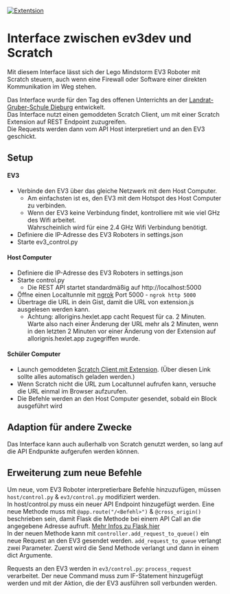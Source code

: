 [![Extentsion](https://github.com/milantheiss/ev3-scratch-interface/actions/workflows/pages/pages-build-deployment/badge.svg)](https://github.com/milantheiss/ev3-scratch-interface/actions/workflows/pages/pages-build-deployment)

# Interface zwischen ev3dev und Scratch
Mit diesem Interface lässt sich der Lego Mindstorm EV3 Roboter mit Scratch steuern, auch wenn eine Firewall oder Software einer direkten Kommunikation im Weg stehen.

Das Interface wurde für den Tag des offenen Unterrichts an der [Landrat-Gruber-Schule Dieburg](https://lgs-dieburg.de) entwickelt.  
Das Interface nutzt einen gemoddeten Scratch Client, um mit einer Scratch Extension auf REST Endpoint zuzugreifen.  
Die Requests werden dann vom API Host interpretiert und an den EV3 geschickt.

## Setup

#### EV3
- Verbinde den EV3 über das gleiche Netzwerk mit dem Host Computer.
  - Am einfachsten ist es, den EV3 mit dem Hotspot des Host Computer zu verbinden.  
  - Wenn der EV3 keine Verbindung findet, kontrolliere mit wie viel GHz des Wifi arbeitet.  
  Wahrscheinlich wird für eine 2.4 GHz Wifi Verbindung benötigt. 
- Definiere die IP-Adresse des EV3 Roboters in settings.json
- Starte ev3_control.py

#### Host Computer
- Definiere die IP-Adresse des EV3 Roboters in settings.json
- Starte control.py
  - Die REST API startet standardmäßig auf http://localhost:5000
- Öffne einen Localtunnle mit [ngrok](https://ngrok.com) Port 5000 - `ngrok http 5000`
- Übertrage die URL in dein Gist, damit die URL von extension.js ausgelesen werden kann.
  - Achtung: allorigins.hexlet.app cacht Request für ca. 2 Minuten. Warte also nach einer Änderung der URL mehr als 2 Minuten, wenn in den letzten 2 Minuten vor einer Änderung von der Extension auf allorignis.hexlet.app zugegriffen wurde. 

#### Schüler Computer
- Launch gemoddeten [Scratch Client mit Extension](https://sheeptester.github.io/scratch-gui/?url=https://lgs-dieburg.github.io/ev3-scratch-interface/extension.js). (Über diesen Link sollte alles automatisch geladen werden.)
- Wenn Scratch nicht die URL zum Localtunnel aufrufen kann, versuche die URL einmal im Browser aufzurufen.
- Die Befehle werden an den Host Computer gesendet, sobald ein Block ausgeführt wird 

## Adaption für andere Zwecke  
Das Interface kann auch außerhalb von Scratch genutzt werden, so lang auf die API Endpunkte aufgerufen werden können. 

## Erweiterung zum neue Befehle  
Um neue, vom EV3 Roboter interpretierbare Befehle hinzuzufügen, müssen ```host/control.py``` & ```ev3/control.py``` modifiziert werden.  
In host/control.py muss ein neuer API Endpoint hinzugefügt werden. Eine neue Methode muss mit ```@app.route("/<Befehl>")``` & ```@cross_origin()``` beschrieben sein, damit Flask die Methode bei einem API Call an die angegebene Adresse aufruft. 
[Mehr Infos zu Flask hier](https://flask.palletsprojects.com/en/2.2.x/)  
In der neuen Methode kann mit ```controller.add_request_to_queue()``` ein neue Request an den EV3 gesendet werden. ```add_request_to_queue``` verlangt zwei Parameter.
Zuerst wird die Send Methode verlangt und dann in einem dict Argumente.

Requests an den EV3 werden in ```ev3/control.py```: ```process_request``` verarbeitet. Der neue Command muss zum IF-Statement hinzugefügt werden und mit der Aktion, die der EV3 ausführen soll verbunden werden.
